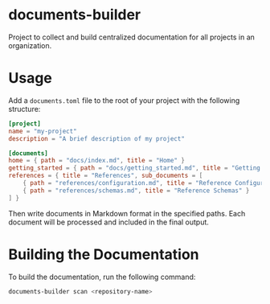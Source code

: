 # documents-builder

Project to collect and build centralized documentation for all projects in an organization.

# Usage

Add a `documents.toml` file to the root of your project with the following structure:

```toml
[project]
name = "my-project"
description = "A brief description of my project"

[documents]
home = { path = "docs/index.md", title = "Home" }
getting_started = { path = "docs/getting_started.md", title = "Getting Started" }
references = { title = "References", sub_documents = [
    { path = "references/configuration.md", title = "Reference Configuration" },
    { path = "references/schemas.md", title = "Reference Schemas" }
] }
```

Then write documents in Markdown format in the specified paths. Each document will be processed
and included in the final output.

# Building the Documentation

To build the documentation, run the following command:

```bash
documents-builder scan <repository-name>
```

